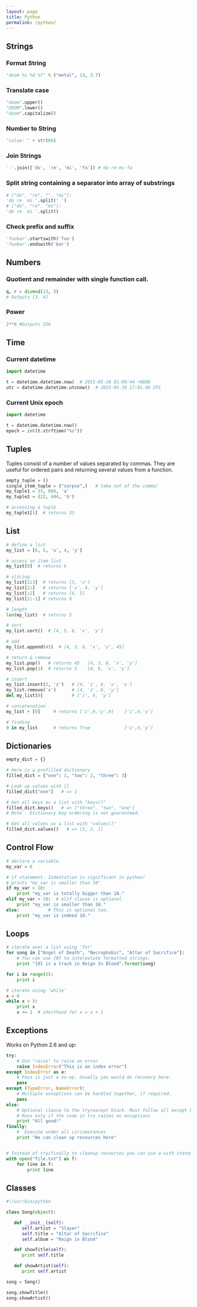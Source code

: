 ```yaml
---
layout: page
title: Python
permalink: /python/
---
```


## Strings

### Format String

```python
"doom %s %d %f" % ("metal", 13, 3.7)
```

### Translate case

```python
"doom".upper()
"DOOM".lower()
"doom".capitalize()
```

### Number to String

```python
"value: " + str(66)
```

### Join Strings

```python
'-'.join(['do', 're', 'mi', 'fa']) # do-re-mi-fa
```

### Split string containing a separator into array of substrings

```python
# ["do", "re", "", "mi"]:
'do re  mi '.split(' ')
# ["do", "re", "mi"]:
'do re  mi '.split()
```

### Check prefix and suffix
```python
'foobar'.startswith('foo')
'foobar'.endswith('bar')
```

## Numbers

### Quotient and remainder with single function call.

```python
q, r = divmod(13, 5)
# Outputs [3, 4]
```
### Power

```python
2**8 #Outputs 256
```

## Time

### Current datetime
```python
import datetime

t = datetime.datetime.now(  # 2015-05-20 01:00:44 +0800
utc = datetime.datetime.utcnow()  # 2015-05-19 17:01:46 UTC
```

### Current Unix epoch

```python
import datetime

t = datetime.datetime.now()
epoch = int(t.strftime("%s"))
```

## Tuples
Tuples consist of a number of values separated by commas. They are useful for ordered pairs and returning several values from a function.

```python
empty_tuple = ()
single_item_tuple = ("corpse",)   # take not of the comma!
my_tuple1 = 33, 666, 'a'
my_tuple2 = (22, 444, 'b')

# accessing a tuple
my_tuple1[1]  # returns 33
```

## List

```python
# define a list
my_list = [6, 5, 'x', 4, 'y']

# access an item list
my_list[0]  # returns 6

# slicing
my_list[1:3]  # returns [5, 'x']
my_list[2:]   # returns ['x', 4, 'y']
my_list[:2]   # returns [6, 5]
my_list[2:-1] # returns 6

# length
len(my_list)  # returns 5

# sort
my_list.sort()  # [4, 5, 6, 'x', 'y']

# add
my_list.append(45)  # [4, 5, 6, 'x', 'y', 45]

# return & remove
my_list.pop()   # returns 45   [4, 5, 6, 'x', 'y']
my_list.pop(1)  # returns 5    [4, 6, 'x', 'y']

# insert
my_list.insert(2, 'z')   # [4, 'z', 6, 'x', 'y']
my_list.remove('x')      # [4, 'z', 6, 'y']
del my_list[0]           # ['z', 6, 'y']

# concatenation
my_list + [0]     # returns ['z',6,'y',0]    ['z',6,'y']

# finding
9 in my_list      # returns True             ['z',6,'y']
```

## Dictionaries

```python
empty_dict = {}

# Here is a prefilled dictionary
filled_dict = {"one": 1, "two": 2, "three": 3}

# Look up values with []
filled_dict["one"]   # => 1

# Get all keys as a list with "keys()"
filled_dict.keys()   # => ["three", "two", "one"]
# Note - Dictionary key ordering is not guaranteed.

# Get all values as a list with "values()"
filled_dict.values()   # => [3, 2, 1]
```

## Control Flow

```python
# declare a variable
my_var = 6

# if statement. Indentation is significant in python!
# prints "my_var is smaller than 10"
if my_var > 10:
    print "my_var is totally bigger than 10."
elif my_var < 10:  # elif clause is optional.
    print "my_var is smaller than 10."
else:           # This is optional too.
    print "my_var is indeed 10."
```

## Loops

```python
# iterate over a list using 'for'
for song in ["Angel of Death", "Necrophobic", "Altar of Sacrifice"]:
    # You can use {0} to interpolate formatted strings.
    print "{0} is a track in Reign In Blood".format(song)

for i in range(5):
    print i
```

```python
# iterate using 'while'
x = 0
while x < 5:
    print x
    x += 1  # shorthand for x = x + 1
```

## Exceptions

Works on Python 2.6 and up:

```python
try:
    # Use "raise" to raise an error
    raise IndexError("This is an index error")
except IndexError as e:
    # Pass is just a no-op. Usually you would do recovery here.
    pass
except (TypeError, NameError):
    # Multiple exceptions can be handled together, if required.
    pass
else:
    # Optional clause to the try/except block. Must follow all except blocks
    # Runs only if the code in try raises no exceptions
    print "All good!"
finally:
    #  Execute under all circumstances
    print "We can clean up resources here"


# Instead of try/finally to cleanup resources you can use a with statement
with open("file.txt") as f:
    for line in f:
        print line
```

## Classes

```python
#!/usr/bin/python

class Song(object):

   def __init__(self):
      self.artist = "Slayer"
      self.title = "Altar of Sacrifice"
      self.album = "Reign in Blood"

   def showTitle(self):
      print self.title

   def showArtist(self):
      print self.artist

song = Song()

song.showTitle()
song.showArtist()
```
